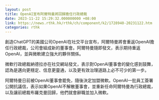```yaml
---
layout: post
title: OpenAI宣布阿爾特曼將回歸擔任行政總裁
date: 2023-11-22 15:29:32.000000000 +08:00
link: https://news.rthk.hk/rthk/ch/component/k2/1728940-20231122.htm
categories: rthk
---
```


創造ChatGPT的美國公司OpenAI在社交平台宣布，阿爾特曼將會重返OpenAI擔任行政總裁，公司會組成新的董事會。阿爾特曼隨即發文，表示期待重返OpenAI，並與微軟建立強大的夥伴關係。

微軟行政總裁納德拉亦在社交網站發文，表示對OpenAI董事會的變化感到鼓舞，認為是邁向更穩定、信息更靈通，以及更有效治理道路上必不可少的第一步。

阿爾特曼日前被OpenAI董事會罷免，隨後決定加盟微軟。OpenAI一批員工簽署公開抗議信，表示如果OpenAI不解散董事會，並重新任命阿爾特曼為行政總裁，以及讓前總裁布羅克曼回歸，他們就會辭職並加入微軟。
